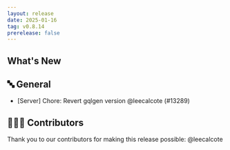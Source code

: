```yaml
---
layout: release
date: 2025-01-16
tag: v0.8.14
prerelease: false
---
```


## What's New
## 🔤 General
- [Server] Chore: Revert gqlgen version @leecalcote (#13289)

## 👨🏽‍💻 Contributors

Thank you to our contributors for making this release possible:
@leecalcote

